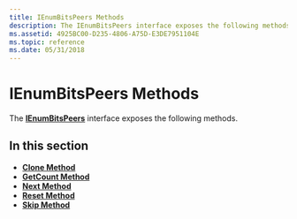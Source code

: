 ```yaml
---
title: IEnumBitsPeers Methods
description: The IEnumBitsPeers interface exposes the following methods.
ms.assetid: 4925BC00-D235-4806-A75D-E3DE7951104E
ms.topic: reference
ms.date: 05/31/2018
---
```


# IEnumBitsPeers Methods

The [**IEnumBitsPeers**](/windows/desktop/api/Bits3_0/nn-bits3_0-ienumbitspeers) interface exposes the following methods.

## In this section

-   [**Clone Method**](/windows/desktop/api/Bits3_0/nf-bits3_0-ienumbitspeers-clone)
-   [**GetCount Method**](/windows/desktop/api/Bits3_0/nf-bits3_0-ienumbitspeers-getcount)
-   [**Next Method**](/windows/desktop/api/Bits3_0/nf-bits3_0-ienumbitspeers-next)
-   [**Reset Method**](/windows/desktop/api/Bits3_0/nf-bits3_0-ienumbitspeers-reset)
-   [**Skip Method**](/windows/desktop/api/Bits3_0/nf-bits3_0-ienumbitspeers-skip)

 

 




